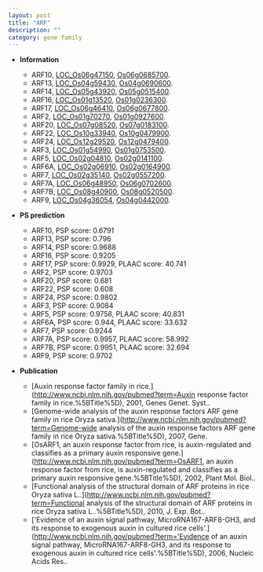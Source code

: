 ```yaml
---
layout: post
title: "ARF"
description: ""
category: gene family
---
```


* **Information**  
    + ARF10, [LOC_Os06g47150](http://rice.uga.edu/cgi-bin/ORF_infopage.cgi?orf=LOC_Os06g47150), [Os06g0685700](http://rapdb.dna.affrc.go.jp/viewer/gbrowse_details/irgsp1?name=Os06g0685700).
    + ARF13, [LOC_Os04g59430](http://rice.uga.edu/cgi-bin/ORF_infopage.cgi?orf=LOC_Os04g59430), [Os04g0690600](http://rapdb.dna.affrc.go.jp/viewer/gbrowse_details/irgsp1?name=Os04g0690600).
    + ARF14, [LOC_Os05g43920](http://rice.uga.edu/cgi-bin/ORF_infopage.cgi?orf=LOC_Os05g43920), [Os05g0515400](http://rapdb.dna.affrc.go.jp/viewer/gbrowse_details/irgsp1?name=Os05g0515400).
    + ARF16, [LOC_Os01g13520](http://rice.uga.edu/cgi-bin/ORF_infopage.cgi?orf=LOC_Os01g13520), [Os01g0236300](http://rapdb.dna.affrc.go.jp/viewer/gbrowse_details/irgsp1?name=Os01g0236300).
    + ARF17, [LOC_Os06g46410](http://rice.uga.edu/cgi-bin/ORF_infopage.cgi?orf=LOC_Os06g46410), [Os06g0677800](http://rapdb.dna.affrc.go.jp/viewer/gbrowse_details/irgsp1?name=Os06g0677800).
    + ARF2, [LOC_Os01g70270](http://rice.uga.edu/cgi-bin/ORF_infopage.cgi?orf=LOC_Os01g70270), [Os01g0927600](http://rapdb.dna.affrc.go.jp/viewer/gbrowse_details/irgsp1?name=Os01g0927600).
    + ARF20, [LOC_Os07g08520](http://rice.uga.edu/cgi-bin/ORF_infopage.cgi?orf=LOC_Os07g08520), [Os07g0183100](http://rapdb.dna.affrc.go.jp/viewer/gbrowse_details/irgsp1?name=Os07g0183100).
    + ARF22, [LOC_Os10g33940](http://rice.uga.edu/cgi-bin/ORF_infopage.cgi?orf=LOC_Os10g33940), [Os10g0479900](http://rapdb.dna.affrc.go.jp/viewer/gbrowse_details/irgsp1?name=Os10g0479900).
    + ARF24, [LOC_Os12g29520](http://rice.uga.edu/cgi-bin/ORF_infopage.cgi?orf=LOC_Os12g29520), [Os12g0479400](http://rapdb.dna.affrc.go.jp/viewer/gbrowse_details/irgsp1?name=Os12g0479400).
    + ARF3, [LOC_Os01g54990](http://rice.uga.edu/cgi-bin/ORF_infopage.cgi?orf=LOC_Os01g54990), [Os01g0753500](http://rapdb.dna.affrc.go.jp/viewer/gbrowse_details/irgsp1?name=Os01g0753500).
    + ARF5, [LOC_Os02g04810](http://rice.uga.edu/cgi-bin/ORF_infopage.cgi?orf=LOC_Os02g04810), [Os02g0141100](http://rapdb.dna.affrc.go.jp/viewer/gbrowse_details/irgsp1?name=Os02g0141100).
    + ARF6A, [LOC_Os02g06910](http://rice.uga.edu/cgi-bin/ORF_infopage.cgi?orf=LOC_Os02g06910), [Os02g0164900](http://rapdb.dna.affrc.go.jp/viewer/gbrowse_details/irgsp1?name=Os02g0164900).
    + ARF7, [LOC_Os02g35140](http://rice.uga.edu/cgi-bin/ORF_infopage.cgi?orf=LOC_Os02g35140), [Os02g0557200](http://rapdb.dna.affrc.go.jp/viewer/gbrowse_details/irgsp1?name=Os02g0557200).
    + ARF7A, [LOC_Os06g48950](http://rice.uga.edu/cgi-bin/ORF_infopage.cgi?orf=LOC_Os06g48950), [Os06g0702600](http://rapdb.dna.affrc.go.jp/viewer/gbrowse_details/irgsp1?name=Os06g0702600).
    + ARF7B, [LOC_Os08g40900](http://rice.uga.edu/cgi-bin/ORF_infopage.cgi?orf=LOC_Os08g40900), [Os08g0520500](http://rapdb.dna.affrc.go.jp/viewer/gbrowse_details/irgsp1?name=Os08g0520500).
    + ARF9, [LOC_Os04g36054](http://rice.uga.edu/cgi-bin/ORF_infopage.cgi?orf=LOC_Os04g36054), [Os04g0442000](http://rapdb.dna.affrc.go.jp/viewer/gbrowse_details/irgsp1?name=Os04g0442000).

* **PS prediction**
    + ARF10, PSP score: 0.6791
    + ARF13, PSP score: 0.796
    + ARF14, PSP score: 0.9688
    + ARF16, PSP score: 0.9205
    + ARF17, PSP score: 0.9929, PLAAC score: 40.741
    + ARF2, PSP score: 0.9703
    + ARF20, PSP score: 0.681
    + ARF22, PSP score: 0.608
    + ARF24, PSP score: 0.9802
    + ARF3, PSP score: 0.9084
    + ARF5, PSP score: 0.9758, PLAAC score: 40.831
    + ARF6A, PSP score: 0.944, PLAAC score: 33.632
    + ARF7, PSP score: 0.9244
    + ARF7A, PSP score: 0.9957, PLAAC score: 58.992
    + ARF7B, PSP score: 0.9951, PLAAC score: 32.694
    + ARF9, PSP score: 0.9702

* **Publication**  
    + [Auxin response factor family in rice.](http://www.ncbi.nlm.nih.gov/pubmed?term=Auxin response factor family in rice.%5BTitle%5D), 2001, Genes Genet. Syst..
    + [Genome-wide analysis of the auxin response factors ARF gene family in rice Oryza sativa.](http://www.ncbi.nlm.nih.gov/pubmed?term=Genome-wide analysis of the auxin response factors ARF gene family in rice Oryza sativa.%5BTitle%5D), 2007, Gene.
    + [OsARF1, an auxin response factor from rice, is auxin-regulated and classifies as a primary auxin responsive gene.](http://www.ncbi.nlm.nih.gov/pubmed?term=OsARF1, an auxin response factor from rice, is auxin-regulated and classifies as a primary auxin responsive gene.%5BTitle%5D), 2002, Plant Mol. Biol..
    + [Functional analysis of the structural domain of ARF proteins in rice Oryza sativa L..](http://www.ncbi.nlm.nih.gov/pubmed?term=Functional analysis of the structural domain of ARF proteins in rice Oryza sativa L..%5BTitle%5D), 2010, J. Exp. Bot..
    + ['Evidence of an auxin signal pathway, MicroRNA167-ARF8-GH3, and its response to exogenous auxin in cultured rice cells'.](http://www.ncbi.nlm.nih.gov/pubmed?term='Evidence of an auxin signal pathway, MicroRNA167-ARF8-GH3, and its response to exogenous auxin in cultured rice cells'.%5BTitle%5D), 2006, Nucleic Acids Res..



